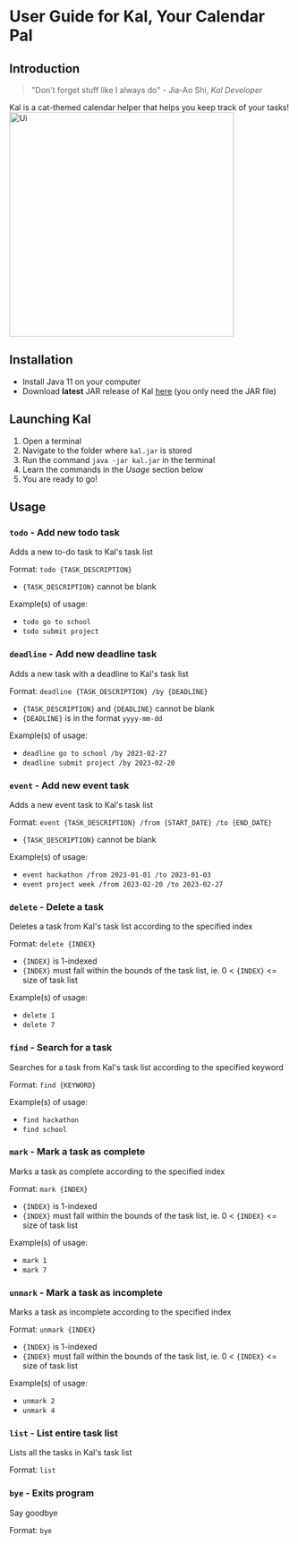 # User Guide for Kal, Your Calendar Pal
## Introduction
>"Don't forget stuff like I always do" - Jia-Ao Shi, _Kal Developer_

Kal is a cat-themed calendar helper that helps you keep track of your tasks!
<img width="401" alt="Ui" src="https://user-images.githubusercontent.com/88614585/220573644-f70829e5-95ad-4b1e-8aae-bf47d0ccef72.png">

## Installation
- Install Java 11 on your computer
- Download **latest** JAR release of Kal [here](https://github.com/ShiJiaAo/ip/releases) (you only need the JAR file)

## Launching Kal
1. Open a terminal
2. Navigate to the folder where `kal.jar` is stored
3. Run the command `java -jar kal.jar` in the terminal
4. Learn the commands in the *Usage* section below
5. You are ready to go!

## Usage

### `todo` - Add new todo task

Adds a new to-do task to Kal's task list

Format: `todo {TASK_DESCRIPTION}`
- `{TASK_DESCRIPTION}` cannot be blank

Example(s) of usage:
- `todo go to school`
- `todo submit project`

### `deadline` - Add new deadline task

Adds a new task with a deadline to Kal's task list

Format: `deadline {TASK_DESCRIPTION} /by {DEADLINE}`
- `{TASK_DESCRIPTION}` and `{DEADLINE}` cannot be blank
- `{DEADLINE}` is in the format `yyyy-mm-dd`

Example(s) of usage:
- `deadline go to school /by 2023-02-27`
- `deadline submit project /by 2023-02-20`

### `event` - Add new event task

Adds a new event task to Kal's task list

Format: `event {TASK_DESCRIPTION} /from {START_DATE} /to {END_DATE}`
- `{TASK_DESCRIPTION}` cannot be blank

Example(s) of usage:
- `event hackathon /from 2023-01-01 /to 2023-01-03`
- `event project week /from 2023-02-20 /to 2023-02-27`

### `delete` - Delete a task

Deletes a task from Kal's task list according to the specified index

Format: `delete {INDEX}`
- `{INDEX}` is 1-indexed
- `{INDEX}` must fall within the bounds of the task list, ie. 0 < `{INDEX}` <= size of task list

Example(s) of usage:
- `delete 1`
- `delete 7`

### `find` - Search for a task

Searches for a task from Kal's task list according to the specified keyword

Format: `find {KEYWORD}`

Example(s) of usage:
- `find hackathon`
- `find school`

### `mark` - Mark a task as complete

Marks a task as complete according to the specified index

Format: `mark {INDEX}`
- `{INDEX}` is 1-indexed
- `{INDEX}` must fall within the bounds of the task list, ie. 0 < `{INDEX}` <= size of task list

Example(s) of usage:
- `mark 1`
- `mark 7`


### `unmark` - Mark a task as incomplete

Marks a task as incomplete according to the specified index

Format: `unmark {INDEX}`
- `{INDEX}` is 1-indexed
- `{INDEX}` must fall within the bounds of the task list, ie. 0 < `{INDEX}` <= size of task list

Example(s) of usage:
- `unmark 2`
- `unmark 4`


### `list` - List entire task list

Lists all the tasks in Kal's task list

Format: `list`

### `bye` - Exits program

Say goodbye

Format: `bye`
